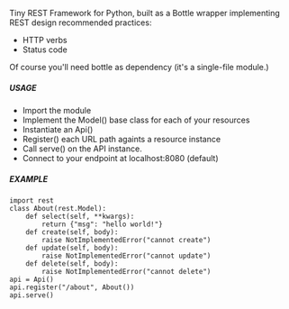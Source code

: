 Tiny REST Framework for Python,
built as a Bottle wrapper implementing REST design recommended practices:

  - HTTP verbs
  - Status code

Of course you'll need bottle as dependency (it's a single-file module.)

##### USAGE #####

  - Import the module
  - Implement the Model() base class for each of your resources
  - Instantiate an Api()
  - Register() each URL path againts a resource instance
  - Call serve() on the API instance.
  - Connect to your endpoint at localhost:8080 (default)

##### EXAMPLE #####

	import rest
	class About(rest.Model):
		def select(self, **kwargs):
			return {"msg": "hello world!"}
		def create(self, body):
			raise NotImplementedError("cannot create")
		def update(self, body):
			raise NotImplementedError("cannot update")
		def delete(self, body):
			raise NotImplementedError("cannot delete")
	api = Api()
	api.register("/about", About())
	api.serve()

